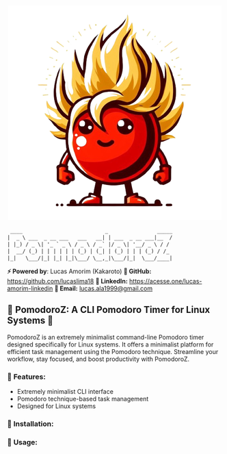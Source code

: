 <div align="center">
	<img src="https://github.com/lucaslima18/PomodoroZ/blob/main/storage/images/pomodoroz_icon.png">
</div>

```
 ____                           _                _____
|  _ \ ___  _ __ ___   ___   __| | ___  _ __ ___|__  /
| |_) / _ \| '_ ` _ \ / _ \ / _` |/ _ \| '__/ _ \ / / 
|  __/ (_) | | | | | | (_) | (_| | (_) | | | (_) / /_ 
|_|   \___/|_| |_| |_|\___/ \__,_|\___/|_|  \___/____|
```

**⚡ Powered by**: Lucas Amorim (Kakaroto)
**🐙 GitHub:** https://github.com/lucaslima18
**🔗 LinkedIn:** https://acesse.one/lucas-amorim-linkedin
**📧 Email:** lucas.ala1999@gmail.com

## 🍅 **PomodoroZ**: A CLI Pomodoro Timer for Linux Systems 🚀

PomodoroZ is an extremely minimalist command-line Pomodoro timer designed specifically for Linux systems. It offers a minimalist platform for efficient task management using the Pomodoro technique. Streamline your workflow, stay focused, and boost productivity with PomodoroZ.

### 🔧 **Features**:
- Extremely minimalist CLI interface
- Pomodoro technique-based task management
- Designed for Linux systems

### 🚀 **Installation**:


### 📖 **Usage**:

